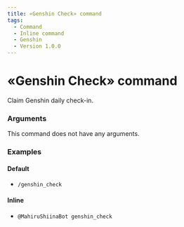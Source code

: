 ```yaml
---
title: «Genshin Check» command
tags:
  - Command
  - Inline command
  - Genshin
  - Version 1.0.0
---
```


# «Genshin Check» command

Claim Genshin daily check-in.

### Arguments

This command does not have any arguments.

### Examples

#### Default
+ `/genshin_check`

#### Inline
+ `@MahiruShiinaBot genshin_check`
